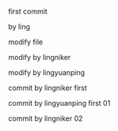 
first commit

by ling

modify file

modify by lingniker

modify by lingyuanping

commit by lingniker first

commit by lingyuanping first 01

commit by lingniker 02
